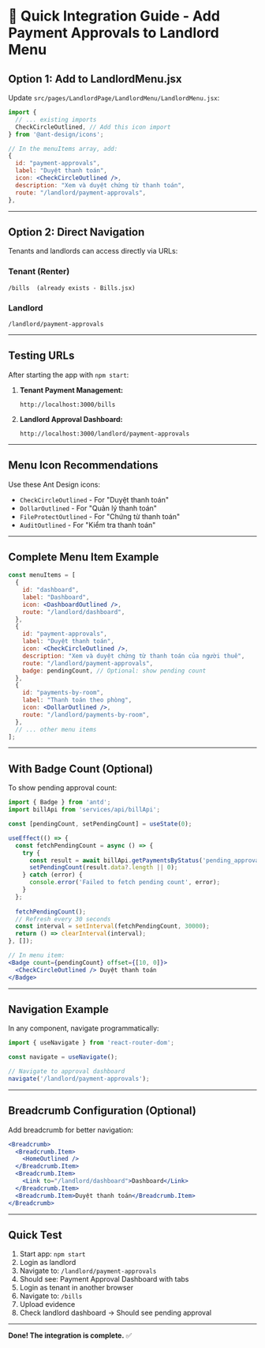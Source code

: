 # 🔗 Quick Integration Guide - Add Payment Approvals to Landlord Menu

## Option 1: Add to LandlordMenu.jsx

Update `src/pages/LandlordPage/LandlordMenu/LandlordMenu.jsx`:

```jsx
import {
  // ... existing imports
  CheckCircleOutlined, // Add this icon import
} from '@ant-design/icons';

// In the menuItems array, add:
{
  id: "payment-approvals",
  label: "Duyệt thanh toán",
  icon: <CheckCircleOutlined />,
  description: "Xem và duyệt chứng từ thanh toán",
  route: "/landlord/payment-approvals",
},
```

---

## Option 2: Direct Navigation

Tenants and landlords can access directly via URLs:

### **Tenant (Renter)**
```
/bills  (already exists - Bills.jsx)
```

### **Landlord**
```
/landlord/payment-approvals
```

---

## Testing URLs

After starting the app with `npm start`:

1. **Tenant Payment Management:**
   ```
   http://localhost:3000/bills
   ```

2. **Landlord Approval Dashboard:**
   ```
   http://localhost:3000/landlord/payment-approvals
   ```

---

## Menu Icon Recommendations

Use these Ant Design icons:

- `CheckCircleOutlined` - For "Duyệt thanh toán"
- `DollarOutlined` - For "Quản lý thanh toán"
- `FileProtectOutlined` - For "Chứng từ thanh toán"
- `AuditOutlined` - For "Kiểm tra thanh toán"

---

## Complete Menu Item Example

```jsx
const menuItems = [
  {
    id: "dashboard",
    label: "Dashboard",
    icon: <DashboardOutlined />,
    route: "/landlord/dashboard",
  },
  {
    id: "payment-approvals",
    label: "Duyệt thanh toán",
    icon: <CheckCircleOutlined />,
    description: "Xem và duyệt chứng từ thanh toán của người thuê",
    route: "/landlord/payment-approvals",
    badge: pendingCount, // Optional: show pending count
  },
  {
    id: "payments-by-room",
    label: "Thanh toán theo phòng",
    icon: <DollarOutlined />,
    route: "/landlord/payments-by-room",
  },
  // ... other menu items
];
```

---

## With Badge Count (Optional)

To show pending approval count:

```jsx
import { Badge } from 'antd';
import billApi from 'services/api/billApi';

const [pendingCount, setPendingCount] = useState(0);

useEffect(() => {
  const fetchPendingCount = async () => {
    try {
      const result = await billApi.getPaymentsByStatus('pending_approval');
      setPendingCount(result.data?.length || 0);
    } catch (error) {
      console.error('Failed to fetch pending count', error);
    }
  };
  
  fetchPendingCount();
  // Refresh every 30 seconds
  const interval = setInterval(fetchPendingCount, 30000);
  return () => clearInterval(interval);
}, []);

// In menu item:
<Badge count={pendingCount} offset={[10, 0]}>
  <CheckCircleOutlined /> Duyệt thanh toán
</Badge>
```

---

## Navigation Example

In any component, navigate programmatically:

```jsx
import { useNavigate } from 'react-router-dom';

const navigate = useNavigate();

// Navigate to approval dashboard
navigate('/landlord/payment-approvals');
```

---

## Breadcrumb Configuration (Optional)

Add breadcrumb for better navigation:

```jsx
<Breadcrumb>
  <Breadcrumb.Item>
    <HomeOutlined />
  </Breadcrumb.Item>
  <Breadcrumb.Item>
    <Link to="/landlord/dashboard">Dashboard</Link>
  </Breadcrumb.Item>
  <Breadcrumb.Item>Duyệt thanh toán</Breadcrumb.Item>
</Breadcrumb>
```

---

## Quick Test

1. Start app: `npm start`
2. Login as landlord
3. Navigate to: `/landlord/payment-approvals`
4. Should see: Payment Approval Dashboard with tabs
5. Login as tenant in another browser
6. Navigate to: `/bills`
7. Upload evidence
8. Check landlord dashboard → Should see pending approval

---

**Done! The integration is complete.** ✅
